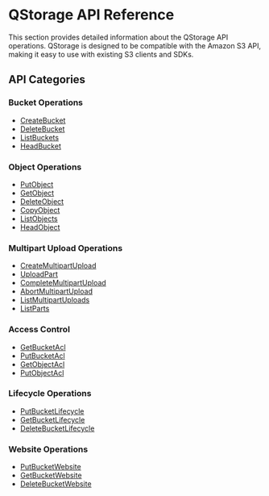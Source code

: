 # QStorage API Reference

This section provides detailed information about the QStorage API operations. QStorage is designed to be compatible with the Amazon S3 API, making it easy to use with existing S3 clients and SDKs.

## API Categories

### Bucket Operations
- [CreateBucket](bucket-operations/create-bucket)
- [DeleteBucket](bucket-operations/delete-bucket)
- [ListBuckets](bucket-operations/list-buckets)
- [HeadBucket](bucket-operations/head-bucket)

### Object Operations
- [PutObject](object-operations/put-object)
- [GetObject](object-operations/get-object)
- [DeleteObject](object-operations/delete-object)
- [CopyObject](object-operations/copy-object)
- [ListObjects](object-operations/list-objects)
- [HeadObject](object-operations/head-object)

### Multipart Upload Operations
- [CreateMultipartUpload](multipart-operations/create-multipart-upload)
- [UploadPart](multipart-operations/upload-part)
- [CompleteMultipartUpload](multipart-operations/complete-multipart-upload)
- [AbortMultipartUpload](multipart-operations/abort-multipart-upload)
- [ListMultipartUploads](multipart-operations/list-multipart-uploads)
- [ListParts](multipart-operations/list-parts)

### Access Control
- [GetBucketAcl](bucket-operations/get-bucket-acl)
- [PutBucketAcl](bucket-operations/put-bucket-acl)
- [GetObjectAcl](object-operations/get-object-acl)
- [PutObjectAcl](object-operations/put-object-acl)

### Lifecycle Operations
- [PutBucketLifecycle](bucket-operations/put-bucket-lifecycle)
- [GetBucketLifecycle](bucket-operations/get-bucket-lifecycle)
- [DeleteBucketLifecycle](bucket-operations/delete-bucket-lifecycle)

<!-- ### Analytics and Metrics
- [GetBucketMetrics](analytics-metrics/get-bucket-metrics)
- [PutBucketMetrics](analytics-metrics/put-bucket-metrics)
- [ListBucketMetrics](analytics-metrics/list-bucket-metrics)
- [DeleteBucketMetrics](analytics-metrics/delete-bucket-metrics) -->

<!-- ### Notification Operations
- [PutBucketNotification](notification-operations/put-bucket-notification)
- [GetBucketNotification](notification-operations/get-bucket-notification) -->

### Website Operations
- [PutBucketWebsite](bucket-operations/put-bucket-website)
- [GetBucketWebsite](bucket-operations/get-bucket-website)
- [DeleteBucketWebsite](bucket-operations/delete-bucket-website) 